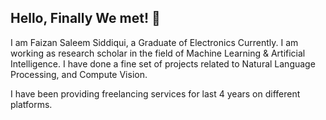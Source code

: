 ## Hello, Finally We met! 👋

<!--
**FaizanSSDQ/FaizanSSDQ** is a ✨ _special_ ✨ repository because its `README.md` (this file) appears on your GitHub profile.

Here are some idelas to get you started:

- 🔭 I’m currently working on ...
- 🌱 I’m currently learning ...
- 👯 I’m looking to collaborate on ...
- 🤔 I’m looking for help with ...
- 💬 Ask me about ...
- 📫 How to reach me: ...
- 😄 Pronouns: ...
- ⚡ Fun fact: ...
-->


I am Faizan Saleem Siddiqui, a Graduate of Electronics Currently. I am working as research scholar in the field of Machine Learning & Artificial Intelligence. I have done a fine set of projects related to Natural Language Processing, and Compute Vision. 

I have been providing freelancing services for last 4 years on different platforms.
